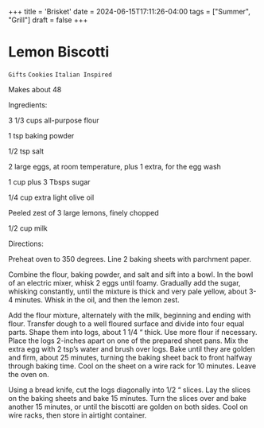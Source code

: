 +++
title = 'Brisket'
date = 2024-06-15T17:11:26-04:00
tags = ["Summer", "Grill"]
draft = false
+++
# Lemon Biscotti

`Gifts` `Cookies` `Italian Inspired`

Makes about 48 

Ingredients:

3 1/3 cups all-purpose flour 

1 tsp baking powder 

1/2 tsp salt 

2 large eggs, at room temperature, plus 1 extra, for the egg wash

1 cup plus 3 Tbsps sugar

1/4 cup extra light olive oil

Peeled zest of 3 large lemons, finely chopped

1/2 cup milk 

Directions:

Preheat oven to 350 degrees. Line 2 baking sheets with parchment paper. 

Combine the flour, baking powder, and salt and sift into a bowl. In the bowl of an electric mixer, whisk 2 eggs until foamy. Gradually add the sugar, whisking constantly, until the mixture is thick and very pale yellow, about 3-4 minutes. Whisk in the oil, and then the lemon zest. 

Add the flour mixture, alternately with the milk, beginning and ending with flour. Transfer dough to a well floured surface and divide into four equal parts. Shape them into logs, about 1 1/4 “ thick. Use more flour if necessary. Place the logs 2-inches apart on one of the prepared sheet pans. Mix the extra egg with 2 tsp’s water and brush over logs. Bake until they are golden and firm, about 25 minutes, turning the baking sheet back to front halfway through baking time. Cool on the sheet on a wire rack for 10 minutes. Leave the oven on. 

Using a bread knife, cut the logs diagonally into 1/2 “ slices. Lay the slices on the baking sheets and bake 15 minutes. Turn the slices over and bake another 15 minutes, or until the biscotti are golden on both sides. Cool on wire racks, then store in airtight container. 
